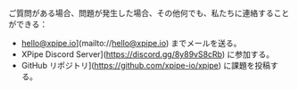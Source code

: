 ご質問がある場合、問題が発生した場合、その他何でも、私たちに連絡することができる：

- hello@xpipe.io](mailto://hello@xpipe.io) までメールを送る。
- XPipe Discord Server](https://discord.gg/8y89vS8cRb) に参加する。
- GitHub リポジトリ](https://github.com/xpipe-io/xpipe) に課題を投稿する。